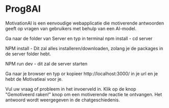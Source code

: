 # Prog8AI

MotivationAI is een eenvoudige webapplicatie die motiverende antwoorden geeft op vragen van gebruikers met behulp van een AI-model.

Ga naar de folder van Server en typ in terminal npm install - cd server

NPM install - Dit zal alles installeren/downloaden, zolang je de packages in de server folder hebt.

NPM run dev - dit zal de server starten

Ga naar je browser en typ or kopieer http://localhost:3000/ in je url en je hebt de Motivatieai voor je.

Vul uw vraag of probleem in het invoerveld in.
Klik op de knop "Gemotiveerd raken!" knop om een ​​motiverende reactie te ontvangen.
Het antwoord wordt weergegeven in de chatgeschiedenis.

